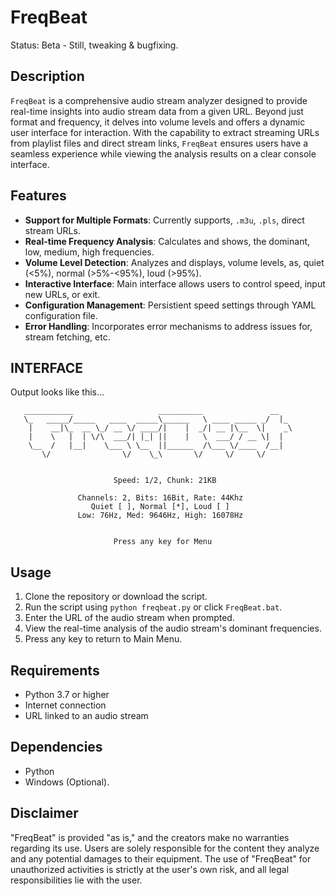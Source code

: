 # FreqBeat
Status: Beta - Still, tweaking & bugfixing.

## Description
`FreqBeat` is a comprehensive audio stream analyzer designed to provide real-time insights into audio stream data from a given URL. Beyond just format and frequency, it delves into volume levels and offers a dynamic user interface for interaction. With the capability to extract streaming URLs from playlist files and direct stream links, `FreqBeat` ensures users have a seamless experience while viewing the analysis results on a clear console interface.

## Features
- **Support for Multiple Formats**: Currently supports, `.m3u`, `.pls`, direct stream URLs.
- **Real-time Frequency Analysis**: Calculates and shows, the dominant, low, medium, high frequencies.
- **Volume Level Detection**: Analyzes and displays, volume levels, as, quiet (<5%), normal (>5%-<95%), loud (>95%).
- **Interactive Interface**: Main interface allows users to control speed, input new URLs, or exit.
- **Configuration Management**: Persistient speed settings through YAML configuration file.
- **Error Handling**: Incorporates error mechanisms to address issues for, stream fetching, etc.

## INTERFACE
Output looks like this...

```
   ___________                   __________               __
   \_   _____/_____   ____  _____\______   \ ____ _____ _/  |_
    |    __|\_  __ \_/ __ \/ ____/|    |  _/| __ |\__  \|    _\
    |    \   |  | \/\  ___/| |_| ||    |   \  ___/ / __ \|  |
    \__  /   |__|    \___ \ \__  ||______  /\___ \/____  /__|
       \/                \/    \_\       \/     \/     \/


                       Speed: 1/2, Chunk: 21KB

               Channels: 2, Bits: 16Bit, Rate: 44Khz
                  Quiet [ ], Normal [*], Loud [ ]
               Low: 76Hz, Med: 9646Hz, High: 16078Hz


                       Press any key for Menu

```

## Usage
1. Clone the repository or download the script.
2. Run the script using `python freqbeat.py` or click `FreqBeat.bat`.
3. Enter the URL of the audio stream when prompted.
4. View the real-time analysis of the audio stream's dominant frequencies.
5. Press any key to return to Main Menu.

## Requirements
- Python 3.7 or higher
- Internet connection
- URL linked to an audio stream

## Dependencies
- Python
- Windows (Optional).

## Disclaimer
"FreqBeat" is provided "as is," and the creators make no warranties regarding its use. Users are solely responsible for the content they analyze and any potential damages to their equipment. The use of "FreqBeat" for unauthorized activities is strictly at the user's own risk, and all legal responsibilities lie with the user.
